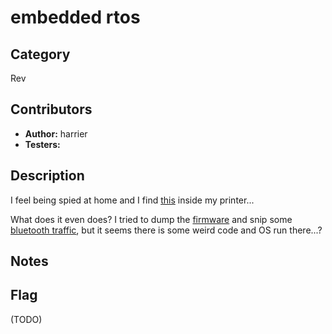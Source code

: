 # embedded rtos

## Category

Rev

## Contributors

-   **Author:** harrier
-   **Testers:** 

## Description

I feel being spied at home and I find [this]() inside my printer...

What does it even does? I tried to dump the [firmware]() and snip some [bluetooth traffic](), but it seems there is some weird code and OS run there...?

## Notes

## Flag

(TODO)
